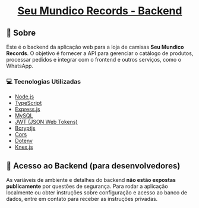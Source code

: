 <p align="center">
  <h1 align="center"><a href="#">Seu Mundico Records - Backend</a></h1>
</p>

## 📄 Sobre
Este é o backend da aplicação web para a loja de camisas **Seu Mundico Records**. O objetivo é fornecer a API para gerenciar o catálogo de produtos, processar pedidos e integrar com o frontend e outros serviços, como o WhatsApp.

### 💻 Tecnologias Utilizadas

- [Node.js](https://nodejs.org/)
- [TypeScript](https://www.typescriptlang.org/)
- [Express.js](https://expressjs.com/)
- [MySQL](https://www.mysql.com/)
- [JWT (JSON Web Tokens)](https://jwt.io/)
- [Bcryptjs](https://www.npmjs.com/package/bcryptjs)
- [Cors](https://www.npmjs.com/package/cors)
- [Dotenv](https://www.npmjs.com/package/dotenv)
- [Knex.js](https://knexjs.org/)

## 🔐 Acesso ao Backend (para desenvolvedores)

As variáveis de ambiente e detalhes do backend **não estão expostas publicamente** por questões de segurança. Para rodar a aplicação localmente ou obter instruções sobre configuração e acesso ao banco de dados, entre em contato para receber as instruções privadas.

